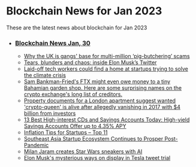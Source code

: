 # Blockchain News for Jan 2023
These are the latest news about blockchain for Jan 2023
- ### [Blockchain News Jan, 30](./30)
    - [Why the UK is gangs' base for multi-million ‘pig-butchering’ scams](https://www.theguardian.com/world/2023/jan/29/everything-is-fake-how-global-gangs-are-using-uk-shell-companies-in-multi-million-pound-crypto-scams) 
    - [Tears, blunders and chaos: inside Elon Musk’s Twitter](https://www.theguardian.com/technology/2023/jan/29/tears-blunders-and-chaos-inside-elon-musk-twitter) 
    - [Laid-off tech workers could find a home at startups trying to solve the climate crisis](https://www.businessinsider.com/climate-jobs-pay-startups-big-tech-layoffs-sustainability-engineers-2023-1) 
    - [Sam Bankman-Fried's FTX might even owe money to a tiny Bahamian garden shop. Here are some surprising names on the crypto exchange's long list of creditors.](https://markets.businessinsider.com/news/currencies/sam-bankman-fried-ftx-alameda-creditor-money-bahamian-garden-shop-2023-1) 
    - [Property documents for a London apartment suggest wanted 'crypto-queen' is alive after allegedly vanishing in 2017 with $4 billion from investors](https://www.businessinsider.com/scamming-crypto-queen-alive-on-the-run-property-documents-suggest-2023-1) 
    - [13 Best High-interest CDs and Savings Accounts Today: High-yield Savings Accounts Offer up to 4.35% APY](https://www.businessinsider.com/personal-finance/todays-best-high-interest-accounts-january-29-2023-1) 
    - [Inflation Tips for Startups – Top 11](https://due.com/blog/inflation-tips-for-startups/) 
    - [Southeast Asia Startup Ecosystem Continues to Prosper Post-Pandemic](https://readwrite.com/southeast-asia-startup-ecosystem-continues-to-prosper-post-pandemic/) 
    - [Milan Jaram creates Star Wars sneakers with AI](https://boingboing.net/2023/01/29/milan-jaram-creates-ai-generated-star-wars-sneakers.html) 
    - [Elon Musk's mysterious ways on display in Tesla tweet trial](https://abcnews.go.com/Business/wireStory/elon-musks-mysterious-ways-display-tesla-tweet-trial-96751941) 
